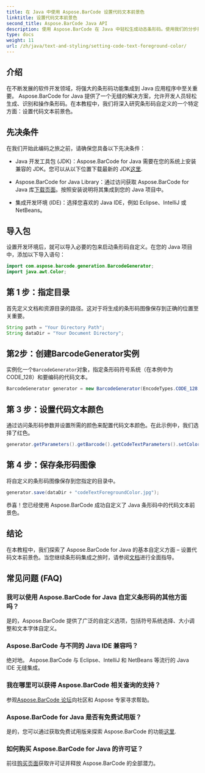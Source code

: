 ```yaml
---
title: 在 Java 中使用 Aspose.BarCode 设置代码文本前景色
linktitle: 设置代码文本前景色
second_title: Aspose.BarCode Java API
description: 使用 Aspose.BarCode 在 Java 中轻松生成动态条形码。使用我们的分步指南轻松自定义代码文本前景色。
type: docs
weight: 11
url: /zh/java/text-and-styling/setting-code-text-foreground-color/
---
```


## 介绍
在不断发展的软件开发领域，将强大的条形码功能集成到 Java 应用程序中至关重要。 Aspose.BarCode for Java 提供了一个无缝的解决方案，允许开发人员轻松生成、识别和操作条形码。在本教程中，我们将深入研究条形码自定义的一个特定方面：设置代码文本前景色。

## 先决条件
在我们开始此编码之旅之前，请确保您具备以下先决条件：

-  Java 开发工具包 (JDK)：Aspose.BarCode for Java 需要在您的系统上安装兼容的 JDK。您可以从以下位置下载最新的 JDK[这里](https://www.oracle.com/java/technologies/javase-downloads.html).

-  Aspose.BarCode for Java Library：通过访问获取 Aspose.BarCode for Java 库[下载页面](https://releases.aspose.com/barcode/java/)。按照安装说明将其集成到您的 Java 项目中。

- 集成开发环境 (IDE)：选择您喜欢的 Java IDE，例如 Eclipse、IntelliJ 或 NetBeans。

## 导入包
设置开发环境后，就可以导入必要的包来启动条形码自定义。在您的 Java 项目中，添加以下导入语句：

```java
import com.aspose.barcode.generation.BarcodeGenerator;
import java.awt.Color;
```

## 第 1 步：指定目录
首先定义文档和资源目录的路径。这对于将生成的条形码图像保存到正确的位置至关重要。

```java
String path = "Your Directory Path";
String dataDir = "Your Document Directory";
```

## 第2步：创建BarcodeGenerator实例
实例化一个`BarcodeGenerator`对象，指定条形码符号系统（在本例中为 CODE_128）和要编码的代码文本。

```java
BarcodeGenerator generator = new BarcodeGenerator(EncodeTypes.CODE_128, "12345678");
```

## 第 3 步：设置代码文本颜色
通过访问条形码参数并设置所需的颜色来配置代码文本颜色。在此示例中，我们选择了红色。

```java
generator.getParameters().getBarcode().getCodeTextParameters().setColor(Color.RED);
```

## 第 4 步：保存条形码图像
将自定义的条形码图像保存到您指定的目录中。

```java
generator.save(dataDir + "codeTextForegroundColor.jpg");
```

恭喜！您已经使用 Aspose.BarCode 成功自定义了 Java 条形码中的代码文本前景色。

## 结论
在本教程中，我们探索了 Aspose.BarCode for Java 的基本自定义方面 – 设置代码文本前景色。当您继续条形码集成之旅时，请参阅[文档](https://reference.aspose.com/barcode/java/)进行全面指导。

## 常见问题 (FAQ)

### 我可以使用 Aspose.BarCode for Java 自定义条形码的其他方面吗？
是的，Aspose.BarCode 提供了广泛的自定义选项，包括符号系统选择、大小调整和文本字体自定义。

### Aspose.BarCode 与不同的 Java IDE 兼容吗？
绝对地。 Aspose.BarCode 与 Eclipse、IntelliJ 和 NetBeans 等流行的 Java IDE 无缝集成。

### 我在哪里可以获得 Aspose.BarCode 相关查询的支持？
参观[Aspose.BarCode 论坛](https://forum.aspose.com/c/barcode/13)向社区和 Aspose 专家寻求帮助。

### Aspose.BarCode for Java 是否有免费试用版？
是的，您可以通过获取免费试用版来探索 Aspose.BarCode 的功能[这里](https://releases.aspose.com/).

### 如何购买 Aspose.BarCode for Java 的许可证？
前往[购买页面](https://purchase.aspose.com/buy)获取许可证并释放 Aspose.BarCode 的全部潜力。

